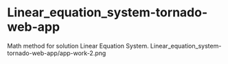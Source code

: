 # Linear_equation_system-tornado-web-app
Math method for solution Linear Equation System.
Linear_equation_system-tornado-web-app/app-work-2.png
